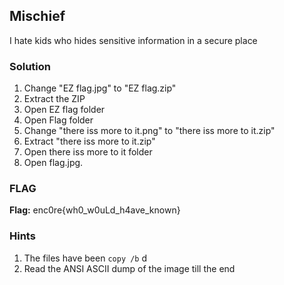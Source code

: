 ## Mischief
I hate kids who hides sensitive information in a secure place

### Solution

1.  Change "EZ flag.jpg" to "EZ flag.zip"
2.  Extract the ZIP
3.  Open EZ flag folder
4.  Open Flag folder
5.  Change "there iss more to it.png" to "there iss more to it.zip"
6.  Extract "there iss more to it.zip"
7.  Open there iss more to it folder
8.  Open flag.jpg.

### FLAG
**Flag:** enc0re{wh0_w0uLd_h4ave_known}

### Hints
1. The files have been `copy /b` d
2. Read the ANSI ASCII dump of the image till the end


